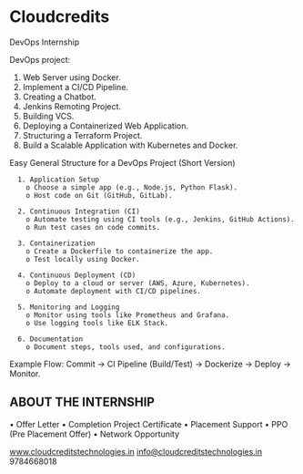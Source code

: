 # Cloudcredits
DevOps Internship

DevOps project:
1. Web Server using Docker.
2. Implement a CI/CD Pipeline.
3. Creating a Chatbot.
4. Jenkins Remoting Project.
5. Building VCS.
6. Deploying a Containerized Web Application.
7. Structuring a Terraform Project.
8. Build a Scalable Application with Kubernetes and Docker.


Easy General Structure for a DevOps Project (Short Version)

      1. Application Setup
        o Choose a simple app (e.g., Node.js, Python Flask).
        o Host code on Git (GitHub, GitLab).

      2. Continuous Integration (CI)
        o Automate testing using CI tools (e.g., Jenkins, GitHub Actions).
        o Run test cases on code commits.

      3. Containerization
        o Create a Dockerfile to containerize the app.
        o Test locally using Docker.

      4. Continuous Deployment (CD)
        o Deploy to a cloud or server (AWS, Azure, Kubernetes).
        o Automate deployment with CI/CD pipelines.

      5. Monitoring and Logging
        o Monitor using tools like Prometheus and Grafana.
        o Use logging tools like ELK Stack.

      6. Documentation
        o Document steps, tools used, and configurations. 


Example Flow:
Commit → CI Pipeline (Build/Test) → Dockerize → Deploy → Monitor.



## ABOUT THE INTERNSHIP
• Offer Letter 
• Completion Project Certificate 
• Placement Support 
• PPO (Pre Placement Offer) 
• Network Opportunity


www.cloudcreditstechnologies.in 
info@cloudcreditstechnologies.in
9784668018
